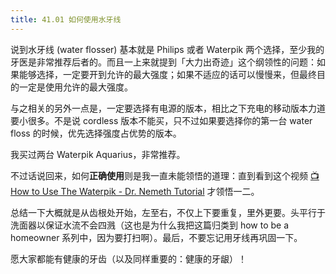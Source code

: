 ```yaml
---
title: 41.01 如何使用水牙线
---
```


说到水牙线 (water flosser) 基本就是 Philips 或者 Waterpik 两个选择，至少我的牙医是非常推荐后者的。而且一上来就提到「大力出奇迹」这个纲领性的问题：如果能够选择，一定要开到允许的最大强度；如果不适应的话可以慢慢来，但最终目的一定是使用允许的最大强度。

与之相关的另外一点是，一定要选择有电源的版本，相比之下充电的移动版本力道要小很多。不是说 cordless 版本不能买，只不过如果要选择你的第一台 water floss 的时候，优先选择强度占优势的版本。

我买过两台 Waterpik Aquarius，非常推荐。

不过话说回来，如何**正确使用**则是我一直未能领悟的道理：直到看到这个视频 [📺 How to Use The Waterpik - Dr. Nemeth Tutorial](https://www.youtube.com/watch?v=8KRWqNE83C0) 才领悟一二。

总结一下大概就是从齿根处开始，左至右，不仅上下要重复，里外更要。头平行于洗面器以保证水流不会四溅（这也是为什么我把这篇归类到 how to be a homeowner 系列中，因为要打扫啊）。最后，不要忘记用牙线再巩固一下。

愿大家都能有健康的牙齿（以及同样重要的：健康的牙龈）！
